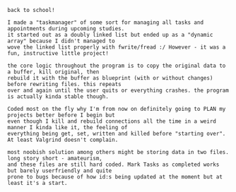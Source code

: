 	back to school!
	
	I made a "taskmanager" of some sort for managing all tasks and appointments during upcoming studies.
	it started out as a doubly linked list but ended up as a "dynamic array" because I didn't managed to
	wove the linked list properly with fwrite/fread :/ However - it was a fun, instructive little project!

	the core logic throughout the program is to copy the original data to a buffer, kill original, then
	rebuild it with the buffer as blueprint (with or without changes) before rewriting files. this repeats
	over and again until the user quits or everything crashes. the program is actually kinda stable though.
	
	Coded most on the fly why I'm from now on definitely going to PLAN my projects better before I begin but
	even though I kill and rebuild connections all the time in a weird manner I kinda like it, the feeling of
	everything being get, set, written and killed before "starting over". At least Valgrind doesn't complain.
	
	most noobish solution among others might be storing data in two files. long story short - amateurism,
	and these files are still hard coded. Mark Tasks as completed works but barely userfriendly and quite
	prone to bugs because of how id:s being updated at the moment but at least it's a start.

